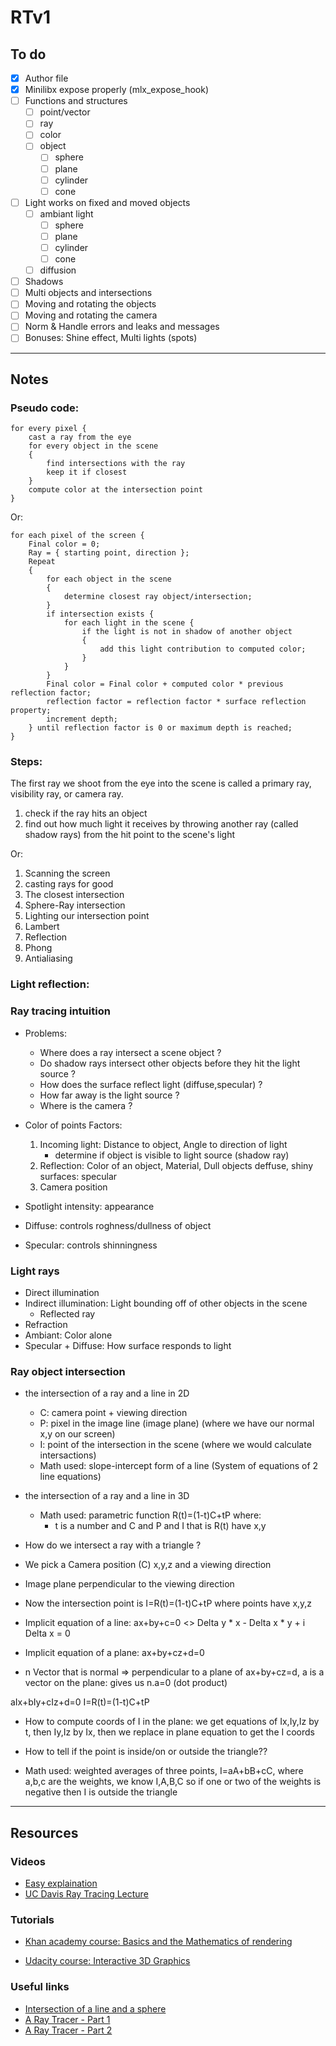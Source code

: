 # RTv1

## To do

- [X] Author file
- [X] Minilibx expose properly (mlx_expose_hook)
- [ ] Functions and structures 
    - [ ] point/vector
    - [ ] ray
    - [ ] color
    - [ ] object
        - [ ] sphere
        - [ ] plane
        - [ ] cylinder
        - [ ] cone
- [ ] Light works on fixed and moved objects
    - [ ] ambiant light 
        - [ ] sphere
        - [ ] plane
        - [ ] cylinder
        - [ ] cone
    - [ ] diffusion 
- [ ] Shadows
- [ ] Multi objects and intersections
- [ ] Moving and rotating the objects
- [ ] Moving and rotating the camera
- [ ] Norm & Handle errors and leaks and messages
- [ ] Bonuses: Shine effect, Multi lights (spots)

______

## Notes

### Pseudo code:

```
for every pixel {
    cast a ray from the eye
    for every object in the scene
    {
        find intersections with the ray
        keep it if closest
    }
    compute color at the intersection point
}
```
Or:

```
for each pixel of the screen {
    Final color = 0;
    Ray = { starting point, direction };
    Repeat
    {
        for each object in the scene
        {
            determine closest ray object/intersection;
        }
        if intersection exists {
            for each light in the scene {
                if the light is not in shadow of another object
                {
                    add this light contribution to computed color;
                }
            }
        }
        Final color = Final color + computed color * previous reflection factor;
        reflection factor = reflection factor * surface reflection property;
        increment depth;
    } until reflection factor is 0 or maximum depth is reached;
}

```

### Steps:

The first ray we shoot from the eye into the scene is called a primary ray,
visibility ray, or camera ray.

1. check if the ray hits an object 
2. find out how much light it receives by throwing
another ray (called shadow rays) from the hit point to the scene's light

Or:

1. Scanning the screen
1. casting rays for good
1. The closest intersection
1. Sphere-Ray intersection
1. Lighting our intersection point
1. Lambert
1. Reflection
1. Phong
1. Antialiasing

### Light reflection:

### Ray tracing intuition

- Problems:
    - Where does a ray intersect a scene object ?
    - Do shadow rays intersect other objects before they hit the light source ?
    - How does the surface reflect light (diffuse,specular) ?
    - How far away is the light source ?
    - Where is the camera ?

- Color of points Factors:
    1. Incoming light: Distance to object, Angle to direction of light
        - determine if object is visible to light source (shadow ray)
    1. Reflection: Color of an object, Material, Dull objects deffuse, shiny surfaces: specular
    1. Camera position

- Spotlight intensity: appearance
- Diffuse: controls roghness/dullness of object
- Specular: controls shinningness

### Light rays

- Direct illumination
- Indirect illumination: Light bounding off of other objects in the scene
    - Reflected ray
- Refraction
- Ambiant: Color alone
- Specular + Diffuse: How surface responds to light

### Ray object intersection

- the intersection of a ray and a line in 2D
    - C: camera point + viewing direction
    - P: pixel in the image line (image plane) (where we have our normal x,y on our screen)
    - I: point of the intersection in the scene (where we would calculate intersactions)
    - Math used: slope-intercept form of a line (System of equations of 2 line equations)
- the intersection of a ray and a line in 3D
    - Math used: parametric function R(t)=(1-t)C+tP where:
        - t is a number and C and P and I that is R(t) have x,y
- How do we intersect a ray with a triangle ?

- We pick a Camera position (C) x,y,z and a viewing direction
- Image plane perpendicular to the viewing direction
- Now the intersection point is I=R(t)=(1-t)C+tP where points have x,y,z
- Implicit equation of a line: ax+by+c=0  <> Delta y * x - Delta x * y + i Delta x = 0
- Implicit equation of a plane: ax+by+cz+d=0 
- n Vector that is normal => perpendicular to a plane of ax+by+cz=d, a is a vector on the plane: gives us n.a=0 (dot product)

aIx+bIy+cIz+d=0
I=R(t)=(1-t)C+tP

- How to compute coords of I in the plane: we get equations of Ix,Iy,Iz by t, then Iy,Iz by Ix, then we replace in plane equation to get the I coords

- How to tell if the point is inside/on or outside the triangle??
- Math used: weighted averages of three points, I=aA+bB+cC, where a,b,c are the weights, we know I,A,B,C so if one or two of the weights is negative then I is outside the triangle

______


## Resources

### Videos

- [Easy explaination](https://www.youtube.com/watch?v=bN8AV_x4BXI)
- [UC Davis Ray Tracing Lecture](https://www.youtube.com/watch?v=Ahp6LDQnK4Y)

### Tutorials

- [Khan academy course: Basics and the Mathematics of rendering](https://www.khanacademy.org/partner-content/pixar/rendering/rendering1/v/rendering-1)

- [Udacity course: Interactive 3D Graphics](https://classroom.udacity.com/courses/cs291)


### Useful links

- [Intersection of a line and a sphere](http://www.ambrsoft.com/TrigoCalc/Sphere/SpherLineIntersection_.htm)
- [A Ray Tracer - Part 1](https://www.purplealienplanet.com/node/20)
- [A Ray Tracer - Part 2](https://www.purplealienplanet.com/node/23)
